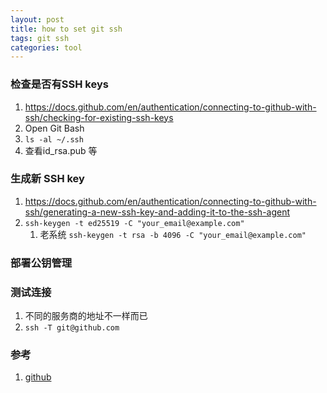 ```yaml
---
layout: post
title: how to set git ssh
tags: git ssh
categories: tool
---
```



### 检查是否有SSH keys
1. https://docs.github.com/en/authentication/connecting-to-github-with-ssh/checking-for-existing-ssh-keys
1. Open Git Bash
1. ```ls -al ~/.ssh```
1. 查看id_rsa.pub 等

### 生成新 SSH key
1. https://docs.github.com/en/authentication/connecting-to-github-with-ssh/generating-a-new-ssh-key-and-adding-it-to-the-ssh-agent
1. ```ssh-keygen -t ed25519 -C "your_email@example.com"```
    1. 老系统 ```ssh-keygen -t rsa -b 4096 -C "your_email@example.com"```
### 部署公钥管理
### 测试连接
1. 不同的服务商的地址不一样而已
1. ``` ssh -T git@github.com ```

### 参考
1. [github](https://docs.github.com/en/authentication/connecting-to-github-with-ssh/checking-for-existing-ssh-keys)